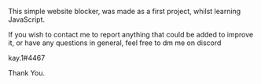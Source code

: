 This simple website blocker, was made as a first project, whilst learning JavaScript.
  
 If you wish to contact me to report anything that could be added to improve it, or have any questions in general, feel free to dm me on discord
 
 kay.1#4467

Thank You.
